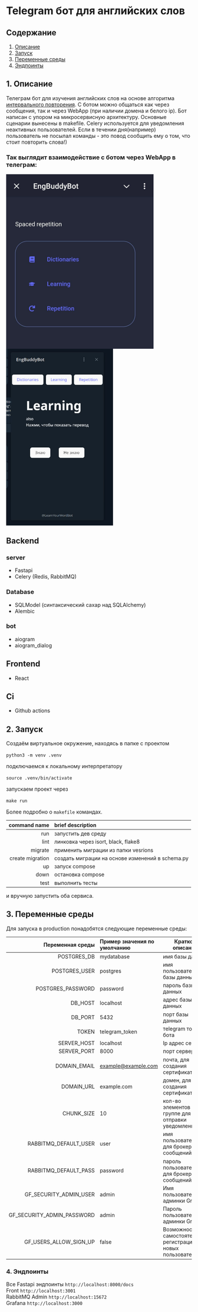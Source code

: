 # Telegram бот для английских слов

## Содержание

1. [Описание](#1-Веб-сервер)
2. [Запуск](#2-Запуск)
3. [Переменные среды](#3-Переменные-среды)
4. [Эндпоинты](#4-Эндпоинты)

## 1. Описание

Телеграм бот для изучения английских слов на основе
алгоритма [интервального повторения](https://ru.wikipedia.org/wiki/%D0%98%D0%BD%D1%82%D0%B5%D1%80%D0%B2%D0%B0%D0%BB%D1%8C%D0%BD%D1%8B%D0%B5_%D0%BF%D0%BE%D0%B2%D1%82%D0%BE%D1%80%D0%B5%D0%BD%D0%B8%D1%8F).
С ботом можно общаться как через сообщения, так и через WebApp (при наличии домена и белого ip).
Бот написан с упором на микросервисную архитектуру. Основные сценарии вынесены в makefile.
Celery используется для уведомления неактивных пользователей. Если в течении дня(например)
пользователь не посылал команды - это повод сообщить ему о том, что стоит повторить слова!)

### Так выглядит взаимодействие с ботом через WebApp в телеграм:

<div style="display: flex; flex-direction: column;">
    <img src="screenshots/menu_preview.png" alt="drawing" width="400px;"/>
    <img src="screenshots/learning.png" alt="drawing" width="290px;"/>
</div>

## Backend

### server

- Fastapi
- Celery (Redis, RabbitMQ)

### Database

- SQLModel (синтаксический сахар над SQLAlchemy)
- Alembic

### bot

- aiogram
- aiogram_dialog

## Frontend

- React

## Ci

- Github actions

## 2. Запуск

Создаём виртуальное окружение, находясь в папке с проектом

`python3 -m venv .venv`

подключаемся к локальному интерпретатору

`source .venv/bin/activate`

запускаем проект через

`make run`

Более подробно о `makefile` командах.

|     command name | brief description                                |
|-----------------:|:-------------------------------------------------|
|              run | запустить дев среду                              |
|             lint | линковка через isort, black, flake8              |
|          migrate | применить миграции из папки vesrions             |
| create migration | создать миграции на основе изменений в schema.py |
|               up | запуск compose                                   |
|             down | остановка compose                                |
|             test | выполнить тесты                                  |

и вручную запустить оба сервиса.

## 3. Переменные среды

Для запуска в production понадобятся следующие переменные среды:

|           Переменная среды | Пример значения по умолчанию | Краткое описание                                            |
|---------------------------:|:-----------------------------|-------------------------------------------------------------|
|                POSTGRES_DB | mydatabase                   | имя базы данных                                             |
|              POSTGRES_USER | postgres                     | имя пользователя базы данных                                |
|          POSTGRES_PASSWORD | password                     | пароль базы данных                                          |
|                    DB_HOST | localhost                    | адрес базы данных                                           |
|                    DB_PORT | 5432                         | порт базы данных                                            |
|                      TOKEN | telegram_token               | тelegram токен бота                                         |
|                SERVER_HOST | localhost                    | Ip адрес сервера                                            |
|                SERVER_PORT | 8000                         | порт сервера                                                |
|               DOMAIN_EMAIL | example@example.com          | почта, для создания сертификата                             |
|                 DOMAIN_URL | example.com                  | домен, для создания сертификата                             |
|                 CHUNK_SIZE | 10                           | кол-во элементов в группе для отправки уведомлений          |
|      RABBITMQ_DEFAULT_USER | user                         | имя пользователь для брокера сообщений                      |
|      RABBITMQ_DEFAULT_PASS | password                     | пароль пользователя для брокера сообщений                   |
|     GF_SECURITY_ADMIN_USER | admin                        | Имя пользователя админки Grafana                            |
| GF_SECURITY_ADMIN_PASSWORD | admin                        | Пароль пользователя админки Grafana                         |
|     GF_USERS_ALLOW_SIGN_UP | false                        | Возможность самостоятельной регистрации новых пользователей |

### 4. Эндпоинты

Все Fastapi эндпоинты `http://localhost:8000/docs`  
Front `http://localhost:3001`  
RabbitMQ Admin `http://localhost:15672`  
Grafana `http://localhost:3000`
